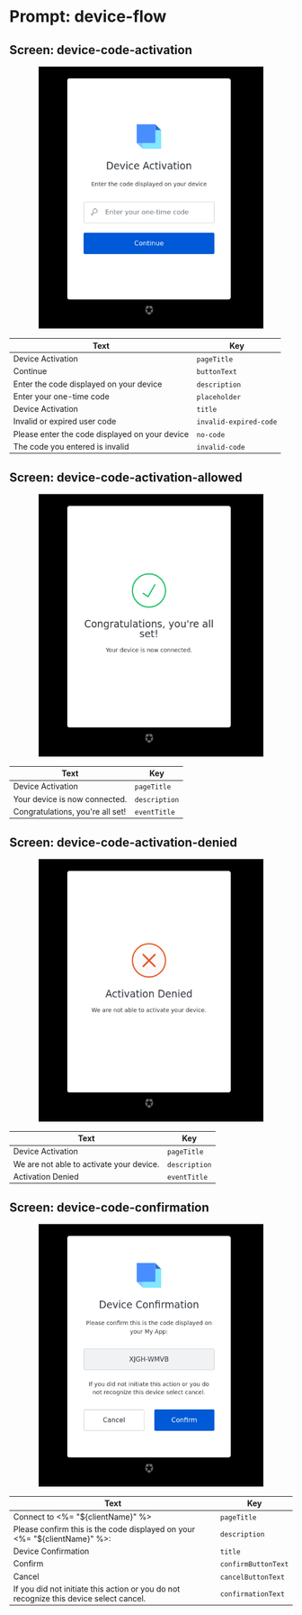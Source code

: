 # Prompt: device-flow

## Screen: device-code-activation

<p style="text-align: center;">
  <img alt="device-code-activation reference screenshot" class="ul-prompt-screenshot" data-ul-prompt="device-code-activation" src="/media/articles/universal-login/text-customization/device-code-activation.png" style="width: 400px;"/>
</p>

|Text|Key|
|----------|----------|
|Device Activation|`pageTitle`|
|Continue|`buttonText`|
|Enter the code displayed on your device|`description`|
|Enter your one-time code|`placeholder`|
|Device Activation|`title`|
|Invalid or expired user code|`invalid-expired-code`|
|Please enter the code displayed on your device|`no-code`|
|The code you entered is invalid|`invalid-code`|

## Screen: device-code-activation-allowed

<p style="text-align: center;">
  <img alt="device-code-activation-allowed reference screenshot" class="ul-prompt-screenshot" data-ul-prompt="device-code-activation-allowed" src="/media/articles/universal-login/text-customization/device-code-activation-allowed.png" style="width: 400px;"/>
</p>

|Text|Key|
|----------|----------|
|Device Activation|`pageTitle`|
|Your device is now connected.|`description`|
|Congratulations, you're all set!|`eventTitle`|

## Screen: device-code-activation-denied

<p style="text-align: center;">
  <img alt="device-code-activation-denied reference screenshot" class="ul-prompt-screenshot" data-ul-prompt="device-code-activation-denied" src="/media/articles/universal-login/text-customization/device-code-activation-denied.png" style="width: 400px;"/>
</p>

|Text|Key|
|----------|----------|
|Device Activation|`pageTitle`|
|We are not able to activate your device.|`description`|
|Activation Denied|`eventTitle`|

## Screen: device-code-confirmation

<p style="text-align: center;">
  <img alt="device-code-confirmation reference screenshot" class="ul-prompt-screenshot" data-ul-prompt="device-code-confirmation" src="/media/articles/universal-login/text-customization/device-code-confirmation.png" style="width: 400px;"/>
</p>

|Text|Key|
|----------|----------|
|Connect to <%= "${clientName}" %>|`pageTitle`|
|Please confirm this is the code displayed on your <%= "${clientName}" %>:|`description`|
|Device Confirmation|`title`|
|Confirm|`confirmButtonText`|
|Cancel|`cancelButtonText`|
|If you did not initiate this action or you do not recognize this device select cancel.|`confirmationText`|
